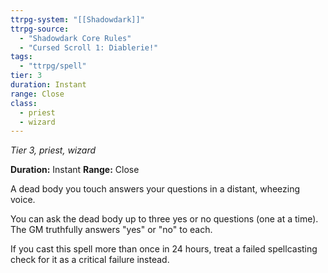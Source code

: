 ```yaml
---
ttrpg-system: "[[Shadowdark]]"
ttrpg-source: 
  - "Shadowdark Core Rules"
  - "Cursed Scroll 1: Diablerie!"
tags:
  - "ttrpg/spell"
tier: 3
duration: Instant
range: Close
class:
  - priest
  - wizard
---
```

*Tier 3, priest, wizard*

**Duration:** Instant
**Range:** Close

A dead body you touch answers your questions in a distant, wheezing voice.

You can ask the dead body up to three yes or no questions (one at a time). The GM truthfully answers "yes" or "no" to each.

If you cast this spell more than once in 24 hours, treat a failed spellcasting check for it as a critical failure instead.

